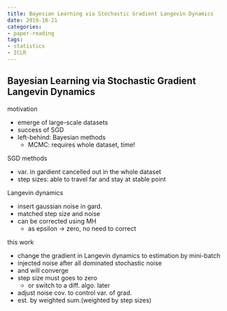```yaml
---
title: Bayesian Learning via Stochastic Gradient Langevin Dynamics
date: 2019-10-21
categories:
- paper-reading
tags:
- statistics
- ICLR
---
```


## Bayesian Learning via Stochastic Gradient Langevin Dynamics

motivation
- emerge of large-scale datasets
- success of SGD
- left-behind: Bayesian methods
    - MCMC: requires whole dataset, time!

SGD methods
- var. in gardient cancelled out in the whole dataset
- step sizes: able to travel far and stay at stable point

Langevin dynamics
- insert gaussian noise in gard.
- matched step size and noise
- can be corrected using MH
    - as epsilon -> zero, no need to correct

this work
- change the gradient in Langevin dynamics to estimation by mini-batch
- injected noise after all dominated stochastic noise
- and will converge
- step size must goes to zero
    - or switch to a diff. algo. later
- adjust noise cov. to control var. of grad.
- est. by weighted sum.(weighted by step sizes)
